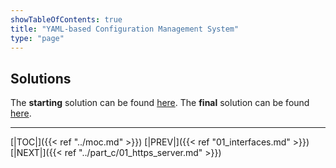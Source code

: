 ```yaml
---
showTableOfContents: true
title: "YAML-based Configuration Management System"
type: "page"
---
```

## Solutions
The **starting** solution can be found [here](https://github.com/faanross/workshop_antisyphon_18092025/tree/main/Lesson02_Begin).
The **final** solution can be found [here](https://github.com/faanross/workshop_antisyphon_18092025/tree/main/Lesson02_Done).


___
[|TOC|]({{< ref "../moc.md" >}})
[|PREV|]({{< ref "01_interfaces.md" >}})
[|NEXT|]({{< ref "../part_c/01_https_server.md" >}})